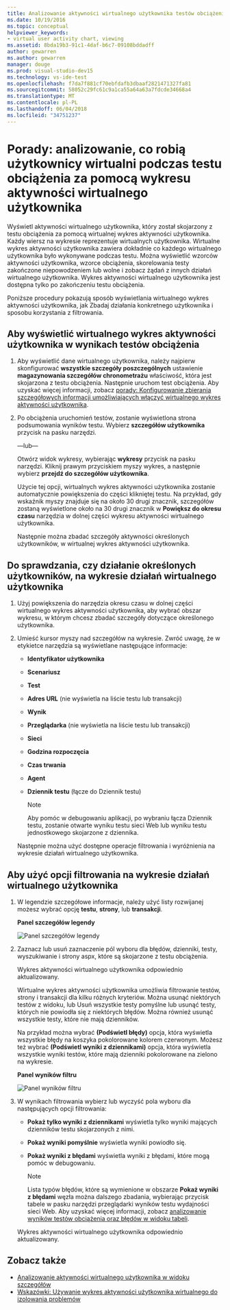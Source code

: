 ```yaml
---
title: Analizowanie aktywności wirtualnego użytkownika testów obciążenia w programie Visual Studio
ms.date: 10/19/2016
ms.topic: conceptual
helpviewer_keywords:
- virtual user activity chart, viewing
ms.assetid: 8bda19b3-91c1-4daf-b6c7-09108bddadff
author: gewarren
ms.author: gewarren
manager: douge
ms.prod: visual-studio-dev15
ms.technology: vs-ide-test
ms.openlocfilehash: f7da7f881cf70ebfdafb3dbaaf2821471327fa81
ms.sourcegitcommit: 58052c29fc61c9a1ca55a64a63a7fdcde34668a4
ms.translationtype: MT
ms.contentlocale: pl-PL
ms.lasthandoff: 06/04/2018
ms.locfileid: "34751237"
---
```

# <a name="how-to-analyze-what-virtual-users-are-doing-during-a-load-test-using-the-virtual-user-activity-chart"></a>Porady: analizowanie, co robią użytkownicy wirtualni podczas testu obciążenia za pomocą wykresu aktywności wirtualnego użytkownika

Wyświetl aktywności wirtualnego użytkownika, który został skojarzony z testu obciążenia za pomocą wirtualnej wykres aktywności użytkownika. Każdy wiersz na wykresie reprezentuje wirtualnych użytkownika. Wirtualne wykres aktywności użytkownika zawiera dokładnie co każdego wirtualnego użytkownika było wykonywane podczas testu. Można wyświetlić wzorców aktywności użytkownika, wzorce obciążenia, skorelowania testy zakończone niepowodzeniem lub wolne i zobacz żądań z innych działań wirtualnego użytkownika. Wykres aktywności wirtualnego użytkownika jest dostępna tylko po zakończeniu testu obciążenia.

Poniższe procedury pokazują sposób wyświetlania wirtualnego wykres aktywności użytkownika, jak Zbadaj działania konkretnego użytkownika i sposobu korzystania z filtrowania.

## <a name="to-view-the-virtual-user-activity-chart-in-your-load-test-results"></a>Aby wyświetlić wirtualnego wykres aktywności użytkownika w wynikach testów obciążenia

1.  Aby wyświetlić dane wirtualnego użytkownika, należy najpierw skonfigurować **wszystkie szczegóły poszczególnych** ustawienie **magazynowania szczegółów chronometrażu** właściwość, która jest skojarzona z testu obciążenia. Następnie uruchom test obciążenia. Aby uzyskać więcej informacji, zobacz [porady: Konfigurowanie zbierania szczegółowych informacji umożliwiających włączyć wirtualnego wykres aktywności użytkownika](../test/how-to-configure-load-tests-to-collect-full-details.md).

2.  Po obciążenia uruchomień testów, zostanie wyświetlona strona podsumowania wyników testu. Wybierz **szczegółów użytkownika** przycisk na pasku narzędzi.

     —lub—

     Otwórz widok wykresy, wybierając **wykresy** przycisk na pasku narzędzi. Kliknij prawym przyciskiem myszy wykres, a następnie wybierz **przejdź do szczegółów użytkownika**.

     Użycie tej opcji, wirtualnych wykres aktywności użytkownika zostanie automatycznie powiększenia do części klikniętej testu. Na przykład, gdy wskaźnik myszy znajduje się na około 30 drugi znacznik, szczegółów zostaną wyświetlone około na 30 drugi znacznik w **Powiększ do okresu czasu** narzędzia w dolnej części wykresu aktywności wirtualnego użytkownika.

     Następnie można zbadać szczegóły aktywności określonych użytkowników, w wirtualnej wykres aktywności użytkownika.

## <a name="to-investigate-a-specific-users-activity-in-the-virtual-user-activity-chart"></a>Do sprawdzania, czy działanie określonych użytkowników, na wykresie działań wirtualnego użytkownika

1.  Użyj powiększenia do narzędzia okresu czasu w dolnej części wirtualnego wykres aktywności użytkownika, aby wybrać obszar wykresu, w którym chcesz zbadać szczegóły dotyczące określonego użytkownika.

2.  Umieść kursor myszy nad szczegółów na wykresie. Zwróć uwagę, że w etykietce narzędzia są wyświetlane następujące informacje:

    -   **Identyfikator użytkownika**

    -   **Scenariusz**

    -   **Test**

    -   **Adres URL** (nie wyświetla na liście testu lub transakcji)

    -   **Wynik**

    -   **Przeglądarka** (nie wyświetla na liście testu lub transakcji)

    -   **Sieci**

    -   **Godzina rozpoczęcia**

    -   **Czas trwania**

    -   **Agent**

    -   **Dziennik testu** (łącze do Dziennik testu)

        > [!NOTE]
        > Aby pomóc w debugowaniu aplikacji, po wybraniu łącza Dziennik testu, zostanie otwarte wyniku testu sieci Web lub wyniku testu jednostkowego skojarzone z dziennika.

     Następnie można użyć dostępne operacje filtrowania i wyróżnienia na wykresie działań wirtualnego użytkownika.

## <a name="to-use-filtering-options-in-the-virtual-user-activity-chart"></a>Aby użyć opcji filtrowania na wykresie działań wirtualnego użytkownika

1.  W legendzie szczegółowe informacje, należy użyć listy rozwijanej możesz wybrać opcję **testu**, **strony**, lub **transakcji**.

     **Panel szczegółów legendy**

     ![Panel szczegółów legendy](../test/media/ltest_detailslegend.png)

2.  Zaznacz lub usuń zaznaczenie pól wyboru dla błędów, dzienniki, testy, wyszukiwanie i strony aspx, które są skojarzone z testu obciążenia.

     Wykres aktywności wirtualnego użytkownika odpowiednio aktualizowany.

     Wirtualne wykres aktywności użytkownika umożliwia filtrowanie testów, strony i transakcji dla kilku różnych kryteriów. Można usunąć niektórych testów z widoku, lub Usuń wszystkie testy pomyślne lub usunąć testy, których nie powiodła się z niektórych błędów. Można również usunąć wszystkie testy, które nie mają dzienników.

     Na przykład można wybrać **(Podświetl błędy)** opcja, która wyświetla wszystkie błędy na koszyka pokolorowane kolorem czerwonym. Możesz też wybrać **(Podświetl wyniki z dziennikami)** opcja, która wyświetla wszystkie wyniki testów, które mają dzienniki pokolorowane na zielono na wykresie.

     **Panel wyników filtru**

     ![Panel wyników filtru](../test/media/ltest_filterresults.png)

3.  W wynikach filtrowania wybierz lub wyczyść pola wyboru dla następujących opcji filtrowania:

    -   **Pokaż tylko wyniki z dziennikami** wyświetla tylko wyniki mających dzienników testu skojarzonych z nimi.

    -   **Pokaż wyniki pomyślnie** wyświetla wyniki powiodło się.

    -   **Pokaż wyniki z błędami** wyświetla wyniki z błędami, które mogą pomóc w debugowaniu.

        > [!NOTE]
        > Lista typów błędów, które są wymienione w obszarze **Pokaż wyniki z błędami** węzła można dalszego zbadania, wybierając przycisk tabele w pasku narzędzi przeglądarki wyników testu wydajności sieci Web. Aby uzyskać więcej informacji, zobacz [analizowanie wyników testów obciążenia oraz błędów w widoku tabeli](../test/analyze-load-test-results-and-errors-in-the-tables-view.md).

     Wykres aktywności wirtualnego użytkownika odpowiednio aktualizowany.

## <a name="see-also"></a>Zobacz także

- [Analizowanie aktywności wirtualnego użytkownika w widoku szczegółów](../test/analyze-load-test-virtual-user-activity-in-the-details-view.md)
- [Wskazówki: Używanie wykres aktywności użytkownika wirtualnego do izolowania problemów](../test/walkthrough-use-the-virtual-user-activity-chart-to-isolate-issues.md)